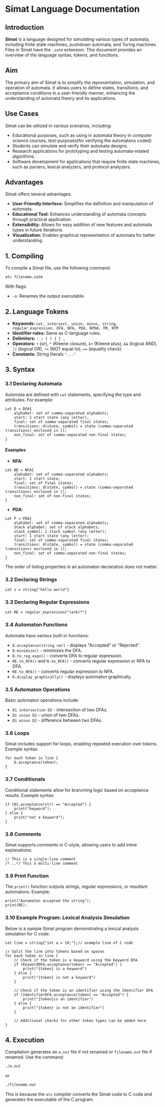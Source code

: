 
# Simat Language Documentation

## Introduction
**Simat** is a language designed for simulating various types of automata, including finite state machines, pushdown automata, and Turing machines. Files in Simat have the `.satm` extension. This document provides an overview of the language syntax, tokens, and functions.

## Aim
The primary aim of Simat is to simplify the representation, simulation, and operation of automata. It allows users to define states, transitions, and acceptance conditions in a user-friendly manner, enhancing the understanding of automata theory and its applications.

## Use Cases
Simat can be utilized in various scenarios, including:
- Educational purposes, such as using in automata theory in computer science courses, test-purposes(for verifying the automatons coded)
- Students can simulate and verify their automata designs.
- Research applications for prototyping and testing automata-related algorithms.
- Software development for applications that require finite state machines, such as parsers, lexical analyzers, and protocol analyzers.

## Advantages
Simat offers several advantages:
- **User-Friendly Interface:** Simplifies the definition and manipulation of automata.
- **Educational Tool:** Enhances understanding of automata concepts through practical application.
- **Extensibility:** Allows for easy addition of new features and automata types in future iterations.
- **Visualization:** Enables graphical representation of automata for better understanding.

## 1. Compiling
To compile a Simat file, use the following command:
```bash
atc filename.satm
```
With flags:
- `-o`: Renames the output executable.

## 2. Language Tokens
- **Keywords:** `Let, intersect, union, minus, string, regular_expression, DFA, NFA, PDA, NPDA, TM, NTM`
- **Identifier rules:** Same as C-language rules.
- **Delimiters:** `: ; ( ) { } ,`
- **Operators:** `+` (or), `*` (Kleene closure), `k+` (Kleene plus), `&&` (logical AND), `||` (logical OR), `!=` (NOT equal-to), `==` (equality check)
- **Constants:** String literals `"..."`

## 3. Syntax
### 3.1 Declaring Automata
Automata are defined with `Let` statements, specifying the type and attributes. For example:
```plaintext
Let D = DFA{
    alphabet: set of comma-separated alphabets;
    start: 1 start state (any letter);
    final: set of comma-separated final states;
    transitions: d(state, symbol) = state (comma-separated transitions) enclosed in [];
    non_final: set of comma-separated non-final states;
}
```

#### Examples
- **NFA:**
```plaintext
Let ND = NFA{
    alphabet: set of comma-separated alphabets;
    start: 1 start state;
    final: set of final states;
    transitions: d(state, symbol) = state (comma-separated transitions) enclosed in [];
    non_final: set of non-final states;
}
```
    
- **PDA:**
```plaintext
Let P = PDA{
    alphabet: set of comma-separated alphabets;
    Stack alphabet: set of stack alphabets;
    stack_symbol: 1 stack symbol (any letter);
    start: 1 start state (any letter);
    final: set of comma-separated final states;
    transitions: d(state, symbol) = state (comma-separated transitions) enclosed in [];
    non_final: set of comma-separated non-final states;
}
```

The order of listing properties in an automaton declaration does not matter.

### 3.2 Declaring Strings
```plaintext
Let s = string{"hello world"}
```

### 3.3 Declaring Regular Expressions
```plaintext
Let RE = regular_expression{"(a+b)*"}
```

### 3.4 Automaton Functions
Automata have various built-in functions:
- `D.acceptance(string var)` - displays "Accepted" or "Rejected".
- `D.minimize()` - minimizes the DFA.
- `D.to_reg_expn()` - converts DFA to regular expression.
- `RE.to_DFA()` and `N.to_DFA()` - converts regular expression or NFA to DFA.
- `RE.to_NFA()` - converts regular expression to NFA.
- `D.display_graphically()` - displays automaton graphically.

### 3.5 Automaton Operations
Basic automaton operations include:
- `D1 intersection D2` - intersection of two DFAs.
- `D1 union D2` - union of two DFAs.
- `D1 minus D2` - difference between two DFAs.

### 3.6 Loops
Simat includes support for loops, enabling repeated execution over tokens. Example syntax:
```plaintext
for each token in line {
    D.acceptance(token);
}
```

### 3.7 Conditionals
Conditional statements allow for branching logic based on acceptance results. Example syntax:
```plaintext
if (D1.acceptance(str) == "Accepted") {
    print("keyword");
} else {
    print("not a keyword");
}
```

### 3.8 Comments
Simat supports comments in C-style, allowing users to add inline explanations:
```plaintext
// This is a single-line comment
/*...*/ This a multi-line comment
```

### 3.9 Print Function
The `print()` function outputs strings, regular expressions, or resultant automatons. Example:
```plaintext
print("Automaton accepted the string");
print(RE);
```

### 3.10 Example Program: Lexical Analysis Simulation
Below is a sample Simat program demonstrating a lexical analysis simulation for C code:
```plaintext
Let line = string{"int a = 10;"};// example line of C code

// Split the line into tokens based on spaces
for each token in line {
    // Check if the token is a keyword using the Keyword DFA
    if (KeywordDFA.acceptance(token) == "Accepted") {
        print("{token} is a keyword")
    } else {
        print("{token} is not a keyword")
    }
    
    // Check if the token is an identifier using the Identifier DFA
    if (IdentifierDFA.acceptance(token) == "Accepted") {
        print("{token}is an identifier")
    } else {
        print("{token} is not an identifier")
    }
    
    // Additional checks for other token types can be added here
}
```

## 4. Execution
Compilation generates an `a.out` file if not renamed or `filename.out` file if renamed. Use the command:
```bash
./a.out
```
or 
```bash
./filename.out
```

This is because the `atc` compiler converts the Simat code to C code and generates the executable of the C program.

